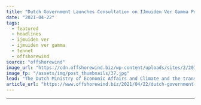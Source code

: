 ```yaml
---
title: "Dutch Government Launches Consultation on IJmuiden Ver Gamma Project"
date: "2021-04-22"
tags: 
  - featured
  - headlines
  - ijmuiden ver
  - ijmuiden ver gamma
  - tennet
  - offshorewind
source: "offshorewind"
image_url: "https://cdn.offshorewind.biz/wp-content/uploads/sites/2/2019/04/08093644/tennet-e1554709019242.jpg"
image_fp: "/assets/img/post_thumbnails/37.jpg"
lead: "The Dutch Ministry of Economic Affairs and Climate and the transmission system operator (TSO)"
article_url: "https://www.offshorewind.biz/2021/04/22/dutch-government-launches-consultation-on-ijmuiden-ver-gamma-project/"
---
```


---
